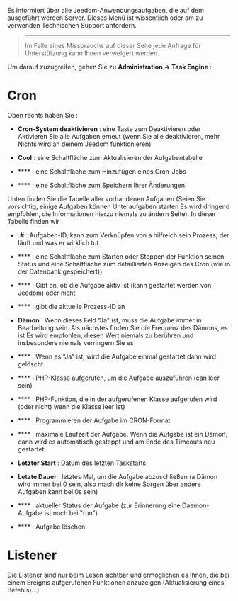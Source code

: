 Es informiert über alle Jeedom-Anwendungsaufgaben, die auf dem ausgeführt werden
Server. Dieses Menü ist wissentlich oder am zu verwenden
Technischen Support anfordern.

> ****
>
> Im Falle eines Missbrauchs auf dieser Seite jede Anfrage für
> Unterstützung kann Ihnen verweigert werden.

Um darauf zuzugreifen, gehen Sie zu **Administration → Task Engine**
:

# Cron

Oben rechts haben Sie :

-   **Cron-System deaktivieren** : eine Taste zum Deaktivieren oder
    Aktivieren Sie alle Aufgaben erneut (wenn Sie alle deaktivieren, mehr
    Nichts wird an deinem Jeedom funktionieren)

-   **Cool** : eine Schaltfläche zum Aktualisieren der Aufgabentabelle

-   **** : eine Schaltfläche zum Hinzufügen eines Cron-Jobs

-   **** : eine Schaltfläche zum Speichern Ihrer Änderungen.

Unten finden Sie die Tabelle aller vorhandenen Aufgaben
(Seien Sie vorsichtig, einige Aufgaben können Unteraufgaben starten
Es wird dringend empfohlen, die Informationen hierzu niemals zu ändern
Seite). In dieser Tabelle finden wir :

-   **\.#** : Aufgaben-ID, kann zum Verknüpfen von a hilfreich sein
    Prozess, der läuft und was er wirklich tut

-   **** : eine Schaltfläche zum Starten oder Stoppen der Funktion
    seinen Status und eine Schaltfläche zum detaillierten Anzeigen des Cron (wie in der Datenbank gespeichert))

-   **** : Gibt an, ob die Aufgabe aktiv ist (kann gestartet werden
    von Jeedom) oder nicht

-   **** : gibt die aktuelle Prozess-ID an

-   **Dämon** : Wenn dieses Feld "Ja" ist, muss die Aufgabe immer
    in Bearbeitung sein. Als nächstes finden Sie die Frequenz des Dämons, es ist
    Es wird empfohlen, diesen Wert niemals zu berühren und insbesondere niemals
    verringern Sie es

-   **** : Wenn es "Ja" ist, wird die Aufgabe einmal gestartet
    dann wird gelöscht

-   **** : PHP-Klasse aufgerufen, um die Aufgabe auszuführen (can
    leer sein)

-   **** : PHP-Funktion, die in der aufgerufenen Klasse aufgerufen wird (oder nicht)
    wenn die Klasse leer ist)

-   **** : Programmieren der Aufgabe im CRON-Format

-   **** : maximale Laufzeit der Aufgabe. Wenn die
    Aufgabe ist ein Dämon, dann wird es automatisch gestoppt und
    am Ende des Timeouts neu gestartet

-   **Letzter Start** : Datum des letzten Taskstarts

-   **Letzte Dauer** : letztes Mal, um die Aufgabe abzuschließen (a
    Dämon wird immer bei 0 sein, also mach dir keine Sorgen über andere Aufgaben
    kann bei 0s sein)

-   **** : aktueller Status der Aufgabe (zur Erinnerung eine Daemon-Aufgabe
    ist noch bei "run")

-   **** : Aufgabe löschen


# Listener

Die Listener sind nur beim Lesen sichtbar und ermöglichen es Ihnen, die bei einem Ereignis aufgerufenen Funktionen anzuzeigen (Aktualisierung eines Befehls)...)
